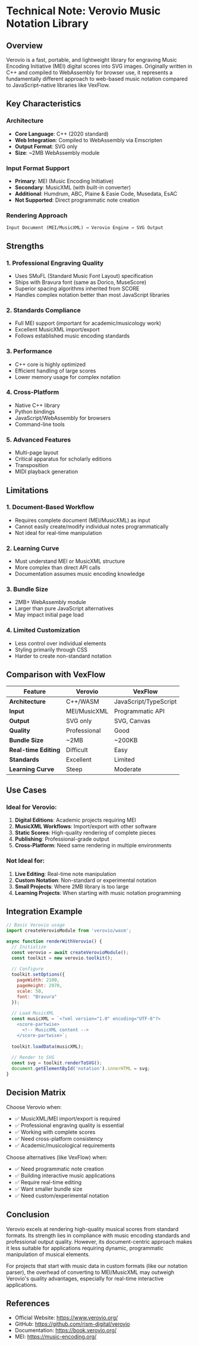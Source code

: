 # Technical Note: Verovio Music Notation Library

## Overview

Verovio is a fast, portable, and lightweight library for engraving Music Encoding Initiative (MEI) digital scores into SVG images. Originally written in C++ and compiled to WebAssembly for browser use, it represents a fundamentally different approach to web-based music notation compared to JavaScript-native libraries like VexFlow.

## Key Characteristics

### Architecture
- **Core Language**: C++ (2020 standard)
- **Web Integration**: Compiled to WebAssembly via Emscripten
- **Output Format**: SVG only
- **Size**: ~2MB WebAssembly module

### Input Format Support
- **Primary**: MEI (Music Encoding Initiative)
- **Secondary**: MusicXML (with built-in converter)
- **Additional**: Humdrum, ABC, Plaine & Easie Code, Musedata, EsAC
- **Not Supported**: Direct programmatic note creation

### Rendering Approach
```
Input Document (MEI/MusicXML) → Verovio Engine → SVG Output
```

## Strengths

### 1. **Professional Engraving Quality**
- Uses SMuFL (Standard Music Font Layout) specification
- Ships with Bravura font (same as Dorico, MuseScore)
- Superior spacing algorithms inherited from SCORE
- Handles complex notation better than most JavaScript libraries

### 2. **Standards Compliance**
- Full MEI support (important for academic/musicology work)
- Excellent MusicXML import/export
- Follows established music encoding standards

### 3. **Performance**
- C++ core is highly optimized
- Efficient handling of large scores
- Lower memory usage for complex notation

### 4. **Cross-Platform**
- Native C++ library
- Python bindings
- JavaScript/WebAssembly for browsers
- Command-line tools

### 5. **Advanced Features**
- Multi-page layout
- Critical apparatus for scholarly editions
- Transposition
- MIDI playback generation

## Limitations

### 1. **Document-Based Workflow**
- Requires complete document (MEI/MusicXML) as input
- Cannot easily create/modify individual notes programmatically
- Not ideal for real-time manipulation

### 2. **Learning Curve**
- Must understand MEI or MusicXML structure
- More complex than direct API calls
- Documentation assumes music encoding knowledge

### 3. **Bundle Size**
- 2MB+ WebAssembly module
- Larger than pure JavaScript alternatives
- May impact initial page load

### 4. **Limited Customization**
- Less control over individual elements
- Styling primarily through CSS
- Harder to create non-standard notation

## Comparison with VexFlow

| Feature | Verovio | VexFlow |
|---------|---------|---------|
| **Architecture** | C++/WASM | JavaScript/TypeScript |
| **Input** | MEI/MusicXML | Programmatic API |
| **Output** | SVG only | SVG, Canvas |
| **Quality** | Professional | Good |
| **Bundle Size** | ~2MB | ~200KB |
| **Real-time Editing** | Difficult | Easy |
| **Standards** | Excellent | Limited |
| **Learning Curve** | Steep | Moderate |

## Use Cases

### Ideal for Verovio:
1. **Digital Editions**: Academic projects requiring MEI
2. **MusicXML Workflows**: Import/export with other software
3. **Static Scores**: High-quality rendering of complete pieces
4. **Publishing**: Professional-grade output
5. **Cross-Platform**: Need same rendering in multiple environments

### Not Ideal for:
1. **Live Editing**: Real-time note manipulation
2. **Custom Notation**: Non-standard or experimental notation
3. **Small Projects**: Where 2MB library is too large
4. **Learning Projects**: When starting with music notation programming

## Integration Example

```javascript
// Basic Verovio usage
import createVerovioModule from 'verovio/wasm';

async function renderWithVerovio() {
  // Initialize
  const verovio = await createVerovioModule();
  const toolkit = new verovio.toolkit();
  
  // Configure
  toolkit.setOptions({
    pageWidth: 2100,
    pageHeight: 2970,
    scale: 50,
    font: "Bravura"
  });
  
  // Load MusicXML
  const musicXML = `<?xml version="1.0" encoding="UTF-8"?>
    <score-partwise>
      <!-- MusicXML content -->
    </score-partwise>`;
  
  toolkit.loadData(musicXML);
  
  // Render to SVG
  const svg = toolkit.renderToSVG();
  document.getElementById('notation').innerHTML = svg;
}
```

## Decision Matrix

Choose Verovio when:
- ✅ MusicXML/MEI import/export is required
- ✅ Professional engraving quality is essential
- ✅ Working with complete scores
- ✅ Need cross-platform consistency
- ✅ Academic/musicological requirements

Choose alternatives (like VexFlow) when:
- ✅ Need programmatic note creation
- ✅ Building interactive music applications
- ✅ Require real-time editing
- ✅ Want smaller bundle size
- ✅ Need custom/experimental notation

## Conclusion

Verovio excels at rendering high-quality musical scores from standard formats. Its strength lies in compliance with music encoding standards and professional output quality. However, its document-centric approach makes it less suitable for applications requiring dynamic, programmatic manipulation of musical elements.

For projects that start with music data in custom formats (like our notation parser), the overhead of converting to MEI/MusicXML may outweigh Verovio's quality advantages, especially for real-time interactive applications.

## References

- Official Website: https://www.verovio.org/
- GitHub: https://github.com/rism-digital/verovio
- Documentation: https://book.verovio.org/
- MEI: https://music-encoding.org/